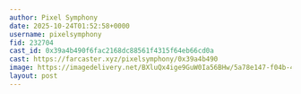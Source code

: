```yaml
---
author: Pixel Symphony
date: 2025-10-24T01:52:58+0000
username: pixelsymphony
fid: 232704
cast_id: 0x39a4b490f6fac2168dc88561f4315f64eb66cd0a
cast: https://farcaster.xyz/pixelsymphony/0x39a4b490
image: https://imagedelivery.net/BXluQx4ige9GuW0Ia56BHw/5a78e147-f04b-4260-230c-63065314f300/original
layout: post
---
```

  

<img src='https://imagedelivery.net/BXluQx4ige9GuW0Ia56BHw/5a78e147-f04b-4260-230c-63065314f300/original' alt='' referrerpolicy='no-referrer'/>